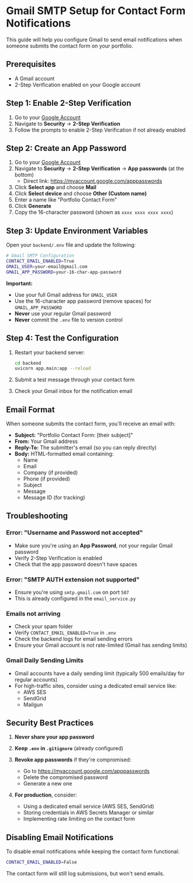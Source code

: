 # Gmail SMTP Setup for Contact Form Notifications

This guide will help you configure Gmail to send email notifications when someone submits the contact form on your portfolio.

## Prerequisites

- A Gmail account
- 2-Step Verification enabled on your Google account

## Step 1: Enable 2-Step Verification

1. Go to your [Google Account](https://myaccount.google.com/)
2. Navigate to **Security** → **2-Step Verification**
3. Follow the prompts to enable 2-Step Verification if not already enabled

## Step 2: Create an App Password

1. Go to your [Google Account](https://myaccount.google.com/)
2. Navigate to **Security** → **2-Step Verification** → **App passwords** (at the bottom)
   - Direct link: https://myaccount.google.com/apppasswords
3. Click **Select app** and choose **Mail**
4. Click **Select device** and choose **Other (Custom name)**
5. Enter a name like "Portfolio Contact Form"
6. Click **Generate**
7. Copy the 16-character password (shown as `xxxx xxxx xxxx xxxx`)

## Step 3: Update Environment Variables

Open your `backend/.env` file and update the following:

```bash
# Gmail SMTP Configuration
CONTACT_EMAIL_ENABLED=True
GMAIL_USER=your-email@gmail.com
GMAIL_APP_PASSWORD=your-16-char-app-password
```

**Important:**
- Use your full Gmail address for `GMAIL_USER`
- Use the 16-character app password (remove spaces) for `GMAIL_APP_PASSWORD`
- **Never** use your regular Gmail password
- **Never** commit the `.env` file to version control

## Step 4: Test the Configuration

1. Restart your backend server:
   ```bash
   cd backend
   uvicorn app.main:app --reload
   ```

2. Submit a test message through your contact form

3. Check your Gmail inbox for the notification email

## Email Format

When someone submits the contact form, you'll receive an email with:

- **Subject:** "Portfolio Contact Form: [their subject]"
- **From:** Your Gmail address
- **Reply-To:** The submitter's email (so you can reply directly)
- **Body:** HTML-formatted email containing:
  - Name
  - Email
  - Company (if provided)
  - Phone (if provided)
  - Subject
  - Message
  - Message ID (for tracking)

## Troubleshooting

### Error: "Username and Password not accepted"
- Make sure you're using an **App Password**, not your regular Gmail password
- Verify 2-Step Verification is enabled
- Check that the app password doesn't have spaces

### Error: "SMTP AUTH extension not supported"
- Ensure you're using `smtp.gmail.com` on port `587`
- This is already configured in the `email_service.py`

### Emails not arriving
- Check your spam folder
- Verify `CONTACT_EMAIL_ENABLED=True` in `.env`
- Check the backend logs for email sending errors
- Ensure your Gmail account is not rate-limited (Gmail has sending limits)

### Gmail Daily Sending Limits
- Gmail accounts have a daily sending limit (typically 500 emails/day for regular accounts)
- For high-traffic sites, consider using a dedicated email service like:
  - AWS SES
  - SendGrid
  - Mailgun

## Security Best Practices

1. **Never share your app password**
2. **Keep `.env` in `.gitignore`** (already configured)
3. **Revoke app passwords** if they're compromised:
   - Go to https://myaccount.google.com/apppasswords
   - Delete the compromised password
   - Generate a new one

4. **For production**, consider:
   - Using a dedicated email service (AWS SES, SendGrid)
   - Storing credentials in AWS Secrets Manager or similar
   - Implementing rate limiting on the contact form

## Disabling Email Notifications

To disable email notifications while keeping the contact form functional:

```bash
CONTACT_EMAIL_ENABLED=False
```

The contact form will still log submissions, but won't send emails.
